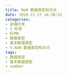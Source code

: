```yaml
---
title: NaN 数据类型知识点
date: 2018-12-27 16:38:51
categories:
- 前端开发
- 2.标准
- ECMA
- 数据类型
- 基本数据类型
- 4.NaN 数据类型知识点
tags:
- 数据类型
- 基本数据类型
- number
---
```


